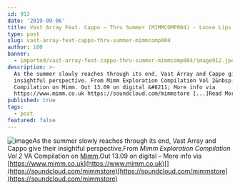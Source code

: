 ```yaml
---
id: 912
date: '2019-09-06'
title: Vast Array Feat. Cappo – Thru Summer (MIMMCOMP004) - Loose Lips
type: post
slug: vast-array-feat-cappo-thru-summer-mimmcomp004
author: 100
banner:
  - imported/vast-array-feat-cappo-thru-summer-mimmcomp004/image912.jpeg
description: >-
  As the summer slowly reaches through its end, Vast Array and Cappo give their
  insightful perspective. From Mimm Exploration Compilation Vol 2&nbsp;VA
  Compilation on Mimm. Out 13.09 on digital &#8211; More info via
  https://www.mimm.co.uk https://soundcloud.com/mimmstore [...]Read More...
published: true
tags:
  - post
featured: false
---
```

![image](../imported/vast-array-feat-cappo-thru-summer-mimmcomp004/image912.jpeg)As the summer slowly reaches through its end, Vast Array and Cappo give their insightful perspective.From _Mimm Exploration Compilation Vol 2_ VA Compilation on [Mimm](https://www.mimm.co.uk).Out 13.09 on digital – More info via [](https://www.mimm.co.uk/)[https://www.mimm.co.uk](https://www.mimm.co.uk)[](https://soundcloud.com/mimmstore)[https://soundcloud.com/mimmstore](https://soundcloud.com/mimmstore)